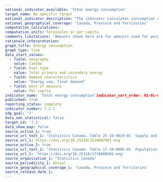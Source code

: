 ```yaml
---
national_indicator_available: 'Total energy consumption'
target_name: No specific target
national_indicator_description: "The indicator calculates consumption of different type of energy, by geography and per capita."
national_geographical_coverage: 'Canada, Province and Territories'
computation_calculations: 
computation_units: Terajoules or per capita
comments_limitations: "Amounts shown here are for amounts used for purposes other than fuel purposes, with exception of the Transportation sector. Includes products being used as petrochemical feedstock, anodes and/or cathodes, greases, lubricants, etcetera."
rationale_interpretation: 
graph_title: Energy consumption
graph_type: line
data_start_values:
  - field: Geography
    value: Canada
  - field: Fuel type
    value: Total primary and secondary energy
  - field: Demand characteristics
    value: "Energy use, final demand"
  - field: Unit of measure
    value: Per capita
indicator_name: 'Total energy consumption'indicator_sort_order: 01-01-01
published: true
reporting_status: complete
indicator_number: 7.2.1
sdg_goal: '7'
data_non_statistical: false
target_id: '7.2'
data_show_map: false
source_active_1: true
source_url_text_1: 'Statistics Canada. Table 25-10-0029-01  Supply and demand of primary and secondary energy in terajoules, annual'
source_url_1: https://doi.org/10.25318/2510002901-eng
source_active_2: true
source_url_text_2: "Statistics Canada. Table 17-10-0005-01  Population estimates on July 1st, by age and sex"
source_url_2: 'https://doi.org/10.25318/1710000501-eng'
source_organisation_1: "Statistics Canada"
source_periodicity_1: Annual
source_geographical_coverage_1: 'Canada, Province and Territories'
source_release_date_1: 
---
```


